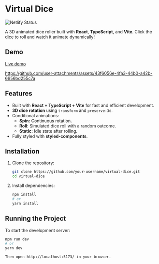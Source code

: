 # Virtual Dice

![Netlify Status](https://api.netlify.com/api/v1/badges/235e41f6-6a4f-4f70-be4c-17f49729c676/deploy-status)

A 3D animated dice roller built with **React**, **TypeScript**, and **Vite**. Click the dice to roll and watch it animate dynamically!

## Demo

[Live demo](https://storied-dodol-b12d81.netlify.app/)

https://github.com/user-attachments/assets/43f6056e-4fa3-44b0-a42b-6956bd255c7a

## Features

- Built with **React + TypeScript + Vite** for fast and efficient development.
- **3D dice rotation** using `transform` and `preserve-3d`.
- Conditional animations:
  - **Spin:** Continuous rotation.
  - **Roll:** Simulated dice roll with a random outcome.
  - **Static:** Idle state after rolling.
- Fully styled with **styled-components**.

## Installation

1. Clone the repository:

   ```sh
   git clone https://github.com/your-username/virtual-dice.git
   cd virtual-dice

   ```

2. Install dependencies:
   ```sh
   npm install
   # or
   yarn install
   ```

## Running the Project

To start the development server:

```sh
npm run dev
# or
yarn dev

Then open http://localhost:5173/ in your browser.
```
